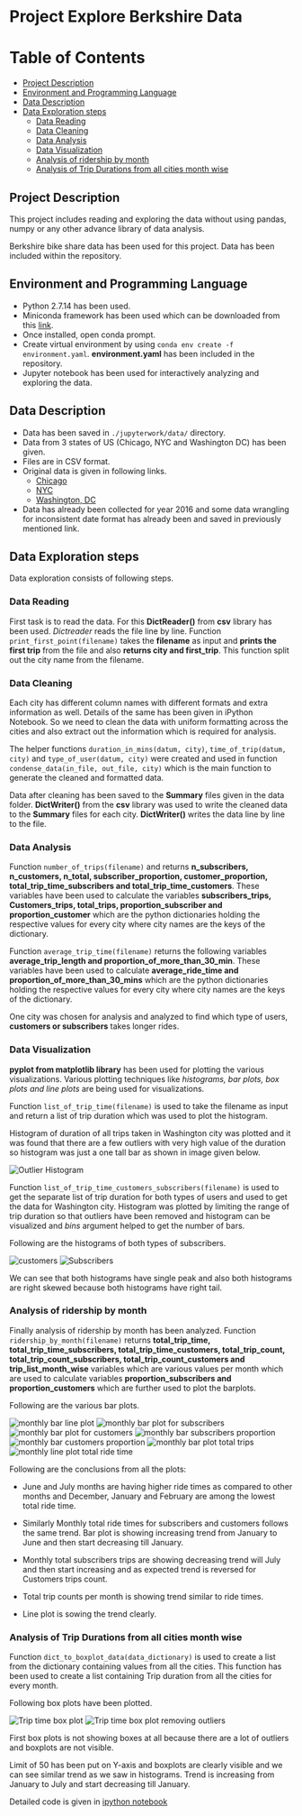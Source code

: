 # Project Explore Berkshire Data

# Table of Contents

- [Project Description](#project-description)
- [Environment and Programming Language](#environment-and-programming-language)
- [Data Description](#data-description)
- [Data Exploration steps](#data-exploration-steps)
  * [Data Reading](#data-reading)
  * [Data Cleaning](#data-cleaning)
  * [Data Analysis](#data-analysis)
  * [Data Visualization](#data-visualization)
  * [Analysis of ridership by month](#analysis-of-ridership-by-month)
  * [Analysis of Trip Durations from all cities month wise](#analysis-of-trip-durations-from-all-cities-month-wise)

## Project Description

This project includes reading and exploring the data without using pandas, numpy or any other advance library of data analysis.

Berkshire bike share data has been used for this project. Data has been included within the repository.


## Environment and Programming Language

* Python 2.7.14 has been used.
* Miniconda framework has been used which can be downloaded from this [link](https://repo.continuum.io/miniconda/).
* Once installed, open conda prompt.
* Create virtual environment by using `conda env create -f environment.yaml`. **environment.yaml** has been included in the repository.
* Jupyter notebook has been used for interactively analyzing and exploring the data.


## Data Description

* Data has been saved in `./jupyterwork/data/` directory.
* Data from 3 states of US (Chicago, NYC and Washington DC) has been given.
* Files are in CSV format.
* Original data is given in following links.
  * [Chicago](https://www.divvybikes.com/system-data)
  * [NYC](https://www.divvybikes.com/system-data)
  * [Washington, DC](https://www.capitalbikeshare.com/system-data)
* Data has already been collected for year 2016 and some data wrangling for inconsistent date format has already been and saved in previously mentioned link.


## Data Exploration steps

Data exploration consists of following steps.

### Data Reading

  First task is to read the data. For this **DictReader()** from **csv** library has been used.
  _Dictreader_ reads the file line by line. Function `print_first_point(filename)` takes the **filename** as input and **prints the first trip** from the file and also **returns city and first_trip**. This function split out the city name from the filename.

### Data Cleaning

  Each city has different column names with different formats and extra information as well. Details of the same has been given in iPython Notebook. So we need to clean the data with uniform formatting across the cities and also extract out the information which is required for analysis.

  The helper functions `duration_in_mins(datum, city)`, `time_of_trip(datum, city)` and `type_of_user(datum, city)` were created and used in function `condense_data(in_file, out_file, city)` which is the main function to generate the cleaned and formatted data.

  Data after cleaning has been saved to the **Summary** files given in the data folder. **DictWriter()** from the **csv** library was used to write the cleaned data to the **Summary** files for each city. **DictWriter()** writes the data line by line to the file.

### Data Analysis

  Function `number_of_trips(filename)` and returns **n_subscribers, n_customers, n_total, subscriber_proportion, customer_proportion, total_trip_time_subscribers and  total_trip_time_customers**. These variables have been used to calculate the variables **subscribers_trips, Customers_trips, total_trips, proportion_subscriber and proportion_customer** which are the python dictionaries holding the respective values for every city where city names are the keys of the dictionary.

  Function `average_trip_time(filename)` returns the following variables **average_trip_length and proportion_of_more_than_30_min**. These variables have been used to calculate **average_ride_time and proportion_of_more_than_30_mins** which are the python dictionaries holding the respective values for every city where city names are the keys of the dictionary.

  One city was chosen for analysis and analyzed to find which type of users, **customers or subscribers** takes longer rides.

### Data Visualization

  **pyplot from matplotlib library** has been used for plotting the various visualizations. Various plotting techniques like _histograms, bar plots, box plots and line plots_ are being used for visualizations.

  Function `list_of_trip_time(filename)` is used to take the filename as input and return a list of trip duration which was used to plot the histogram.

  Histogram of duration of all trips taken in Washington city was plotted and it was found that there are a few outliers with very high value of the duration so histogram was just a one tall bar as shown in image given below.

  ![Outlier Histogram](./jupyterwork/Washington_histogram_with_outliers.png)

  Function `list_of_trip_time_customers_subscribers(filename)` is used to get the separate list of trip duration for both types of users and used to get the data for Washington city. Histogram was plotted by limiting the range of trip duration so that outliers have been removed and histogram can be visualized and _bins_ argument helped to get the number of bars.

  Following are the histograms of both types of subscribers.

  ![customers](./jupyterwork/Washington_Customers_histogram.png) ![Subscribers](./jupyterwork/Washington_subscribers_histogram.png)

  We can see that both histograms have single peak and also both histograms are right skewed because both histograms have right tail.

### Analysis of ridership by month

  Finally analysis of ridership by month has been analyzed. Function `ridership_by_month(filename)` returns **total_trip_time, total_trip_time_subscribers, total_trip_time_customers, total_trip_count, total_trip_count_subscribers, total_trip_count_customers and trip_list_month_wise** variables which are various values per month which are used to calculate variables **proportion_subscribers and proportion_customers** which are further used to plot the barplots.

  Following are the various bar plots.

  ![monthly bar line plot](./jupyterwork/Monthly_ride_bar_line.png)
  ![monthly bar plot for subscribers](./jupyterwork/total_ride_time_subscribers.png)
  ![monthly bar plot for customers](./jupyterwork/total_ride_time_customers.png)
  ![monthly bar subscribers proportion](./jupyterwork/Monthly_total_proportion_subscribers_trips.png)
  ![monthly bar customers proportion](./jupyterwork/Monthly_total_proportion_customers_trips.png)
  ![monthly bar plot total trips](./jupyterwork/Monthly_total_trips_count.png)
  ![monthly line plot total ride time](./jupyterwork/Monthly_total_ride_time.png)

  Following are the conclusions from all the plots:
  * June and July months are having higher ride times as compared to other months and December, January and February are among the lowest total ride time.

  * Similarly Monthly total ride times for subscribers and customers follows the same trend. Bar plot is showing increasing trend from January to June and then start decreasing till January.

  * Monthly total subscribers trips are showing decreasing trend will July and then start increasing and as expected trend is reversed for Customers trips count.

  * Total trip counts per month is showing trend similar to ride times.

  * Line plot is sowing the trend clearly.

### Analysis of Trip Durations from all cities month wise

Function `dict_to_boxplot_data(data_dictionary)` is used to create a list from the dictionary containing values from all the cities. This function has been used to create a list containing Trip duration from all the cities for every month.

Following box plots have been plotted.

![Trip time box plot](./jupyterwork/box_plot.png)
![Trip time box plot removing outliers](./jupyterwork/box_plot_ylim_50.png)

First box plots is not showing boxes at all because there are a lot of outliers and boxplots are not visible.

Limit of 50 has been put on Y-axis and boxplots are clearly visible and we can see similar trend as we saw in histograms. Trend is increasing from January to July and start decreasing till January.


Detailed code is given in [ipython notebook](./jupyterwork/Bike_Share_Analysis.ipynb)
